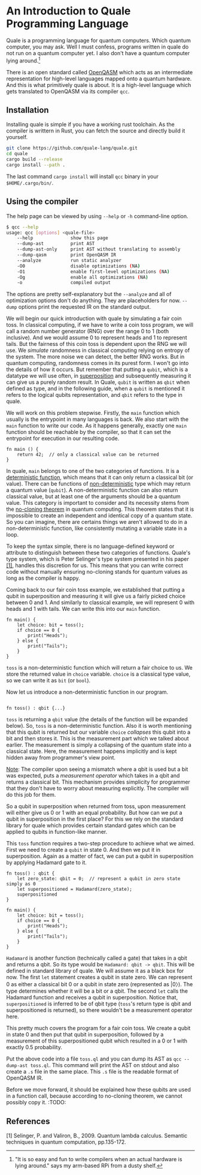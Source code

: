 # An Introduction to Quale Programming Language

Quale is a programming language for quantum computers. Which quantum computer,
you may ask. Well I must confess, programs written in quale do not run on a
quantum computer yet. I also don't have a quantum computer lying around.[^rpi]

There is an open standard called [OpenQASM](https://openqasm.com/) which acts as
an intermediate representation for high-level languages mapped onto a quantum
hardware. And this is what primitively quale is about. It is a high-level
language which gets translated to OpenQASM via its compiler `qcc`.

[^rpi]: "It is so easy and fun to write compilers when an actual hardware is
lying around." says my arm-based RPi from a dusty shelf.

## Installation

Installing quale is simple if you have a working rust toolchain. As the
compiler is writtern in Rust, you can fetch the source and directly build it
yourself.

```bash
git clone https://github.com/quale-lang/quale.git
cd quale
cargo build --release
cargo install --path .
```

The last command `cargo install` will install `qcc` binary in your
`$HOME/.cargo/bin/`.

## Using the compiler

The help page can be viewed by using `--help` or `-h` command-line option.

```bash
$ qcc --help
usage: qcc [options] <quale-file>
    --help              show this page      
    --dump-ast          print AST           
    --dump-ast-only     print AST without translating to assembly
    --dump-qasm         print OpenQASM IR   
    --analyze           run static analyzer 
    -O0                 disable optimizations (NA)
    -O1                 enable first-level optimizations (NA)
    -Og                 enable all optimizations (NA)
    -o                  compiled output     
```

The options are pretty self-explanatory but the `--analyze` and all of
optimization options don't do anything. They are placeholders for now. `--dump`
options print the requested IR on the standard output.

We will begin our quick introduction with quale by simulating a fair coin toss.
In classical computing, if we have to write a coin toss program, we will call a
random number generator (RNG) over the range 0 to 1 (both inclusive). And we
would assume 0 to represent heads and 1 to represent tails. But the fairness of
this coin toss is dependent upon the RNG we will use. We _simulate_ randomness in
classical computing relying on entropy of the system. The more noise we can
detect, the better RNG works. But in quantum computing, randomness comes in its
purest form. I won't go into the details of how it occurs. But remember that
putting a `qubit`, which is a datatype we will use often, in
<u>superposition</u> and subsequently measuring it can give us a purely random
result. In Quale, `qubit` is written as `qbit` when defined as type, and in the
following guide, when a `qubit` is mentioned it refers to the logical qubits
representation, and `qbit` refers to the type in quale.

We will work on this problem stepwise. Firstly, the `main` function which
usually is the entrypoint in many languages is back. We also start with the
`main` function to write our code. As it happens generally, exactly one
`main` function should be reachable by the compiler, so that it can set the
entrypoint for execution in our resulting code.

```quale
fn main () {
    return 42;  // only a classical value can be returned
}
```

In quale, `main` belongs to one of the two categories of functions. It is a
<u>deterministic function</u>, which means that it can only return a classical
bit (or value). There can be functions of <u>non-deterministic</u> type which
may return a quantum value (`qubit`). A non-deterministic function can also
return classical value, but at least one of the arguments should be a quantum
value. This category is important to consider and its necessity stems from the
[no-cloning theorem](https://en.wikipedia.org/wiki/No-cloning_theorem) in
quantum computing. This theorem states that it is impossible to create an
independent and identical copy of a quantum state. So you can imagine, there are
certains things we aren't allowed to do in a non-deterministic function, like
consistently mutating a variable state in a loop.

To keep the syntax simple, there is no language-defined keyword or attribute to
distinguish between these two categories of functions. Quale's type system,
which is Peter Selinger's type system presented in his paper [[1]](#1), handles
this discretion for us. This means that you can write correct code without
manually ensuring no-cloning stands for quantum values as long as the compiler
is happy.
 
Coming back to our fair coin toss example, we established that putting a qubit
in superposition and measuring it will give us a fairly picked choice between 0
and 1. And similarly to classical example, we will represent 0 with heads and 1
with tails. We can write this into our `main` function.

```quale
fn main() {
    let choice: bit = toss();
    if choice == 0 {
        print("Heads");
    } else {
        print("Tails");
    }
}
```

`toss` is a non-deterministic function which will return a fair choice to us. We
store the returned value in `choice` variable. `choice` is a classical type
value, so we can write it as `bit` (or `bool`).

Now let us introduce a non-deterministic function in our program.

```quale

fn toss() : qbit {...}
```

`toss` is returning a `qbit` value (the details of the function will be
expanded below). So, `toss` is a non-deterministic function. Also it is worth
mentioning that this qubit is returned but our variable `choice` _collapses_
this qubit into a bit and then stores it. This is the measurement part which we
talked about earlier. The measurement is simply a collapsing of the quantum
state into a classical state. Here, the measurement happens implicitly and is
kept hidden away from programmer's view point.

<u>Note</u>: The compiler upon seeing a mismatch where a qbit is used but a
bit was expected, puts a _measurement operator_ which takes in a qbit and
returns a classical bit. This mechanism provides simplicity for programmer that
they don't have to worry about measuring explicitly. The compiler will do this
job for them.

So a qubit in superposition when returned from toss, upon measurement will
either give us 0 or 1 with an equal probability. But how can we put a qubit in
superposition in the first place? For this we rely on the standard library for
quale which provides certain standard gates which can be applied to qubits in
function-like manner.

This `toss` function requires a two-step procedure to achieve what we aimed.
First we need to create a `qubit` in state 0. And then we put it in
superposition. Again as a matter of fact, we can put a qubit in superposition
by applying Hadamard gate to it.

```quale
fn toss() : qbit {
    let zero_state: qbit = 0;  // represent a qubit in zero state simply as 0
    let superpositioned = Hadamard(zero_state);
    superpositioned
}

fn main() {
    let choice: bit = toss();
    if choice == 0 {
        print("Heads");
    } else {
        print("Tails");
    }
}
```

`Hadamard` is another function (technically called a gate) that takes in a qbit
and returns a qbit. So its type would be `Hadamard: qbit -> qbit`. This will
be defined in standard library of quale. We will assume it as a black box for
now. The first `let` statement creates a qubit in state zero. We can represent 0
as either a classical bit 0 or a qubit in state zero (represented as |0〉). The
type determines whether it will be a bit or a qbit. The second `let` calls the
Hadamard function and receives a qubit in superposition.  Notice that,
`superpositioned` is inferred to be of qbit type (`toss`'s return type is qbit
and superpositioned is returned), so there wouldn't be a measurement operator
here.

This pretty much covers the program for a fair coin toss. We create a qubit in
state 0 and then put that qubit in superposition, followed by a measurement of
this superpositioned qubit which resulted in a 0 or 1 with exactly 0.5
probability.

Put the above code into a file `toss.ql` and you can dump its AST as `qcc
--dump-ast toss.ql`. This command will print the AST on stdout and also create a
`.s` file in the same place. This `.s` file is the readable format of OpenQASM
IR.

Before we move forward, it should be explained how these qubits are used in a
function call, because according to no-cloning theorem, we cannot possibly copy
it. :TODO:

## References

<a id="1">[1]</a> Selinger, P. and Valiron, B., 2009. Quantum lambda calculus.
Semantic techniques in quantum computation, pp.135-172.

